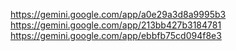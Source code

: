 <https://gemini.google.com/app/a0e29a3d8a9995b3>
<https://gemini.google.com/app/213bb427b3184781>
<https://gemini.google.com/app/ebbfb75cd094f8e3>
